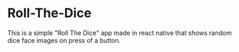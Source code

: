# Roll-The-Dice
This is a simple "Roll The Dice" app made in react native that shows random dice face images on press of a button.
